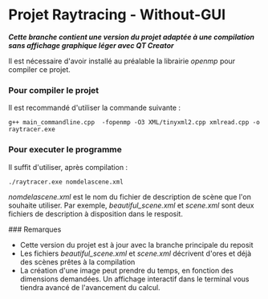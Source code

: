 # Projet Raytracing - Without-GUI

***Cette branche contient une version du projet adaptée à une compilation sans affichage graphique léger avec QT Creator***


Il est nécessaire d'avoir installé au préalable la librairie *openmp* pour compiler ce projet.

### Pour compiler le projet 
Il est recommandé d'utiliser la commande suivante :
```
g++ main_commandline.cpp  -fopenmp -O3 XML/tinyxml2.cpp xmlread.cpp -o raytracer.exe
```

### Pour executer le programme
Il suffit d'utiliser, après compilation :
```
./raytracer.exe nomdelascene.xml
```
*nomdelascene.xml* est le nom du fichier de description de scène que l'on souhaite utiliser.
Par exemple, *beautiful_scene.xml* et *scene.xml* sont deux fichiers de description à disposition dans le resposit.

### Remarques 
- Cette version du projet est à jour avec la branche principale du reposit
- Les fichiers *beautiful_scene.xml* et *scene.xml* décrivent d'ores et déjà des scènes prêtes à la compilation
- La création d'une image peut prendre du temps, en fonction des dimensions demandées. Un affichage interactif dans le terminal vous tiendra avancé de l'avancement du calcul.
